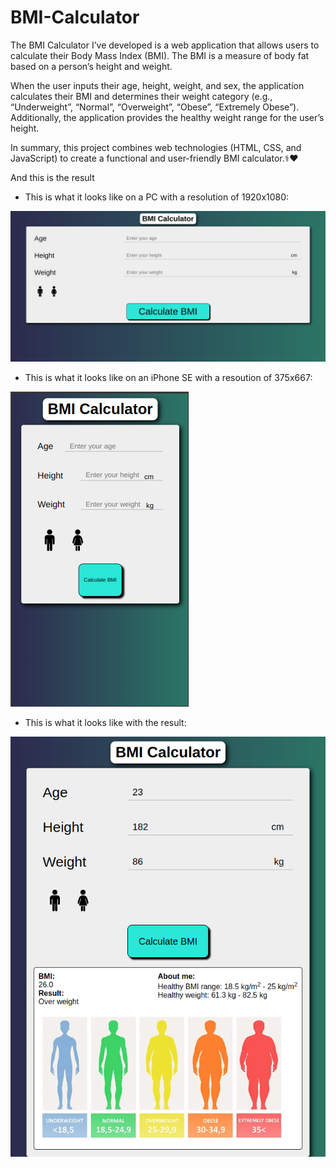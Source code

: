 # BMI-Calculator

The BMI Calculator I’ve developed is a web application that allows users to calculate their Body Mass Index (BMI). The BMI is a measure of body fat based on a person’s height and weight.

When the user inputs their age, height, weight, and sex, the application calculates their BMI and determines their weight category (e.g., “Underweight”, “Normal”, “Overweight”, “Obese”, “Extremely Obese”). Additionally, the application provides the healthy weight range for the user’s height.

In summary, this project combines web technologies (HTML, CSS, and JavaScript) to create a functional and user-friendly BMI calculator.⚕️❤️

And this is the result 

- This is what it looks like on a PC with a resolution of 1920x1080:

![](resources/image-in-pc.png) 

- This is what it looks like on an iPhone SE with a resoution of 375x667:

![](resources/image-in-iPhoneSE.png)

- This is what it looks like with the result:

![](resources/image-result.png)